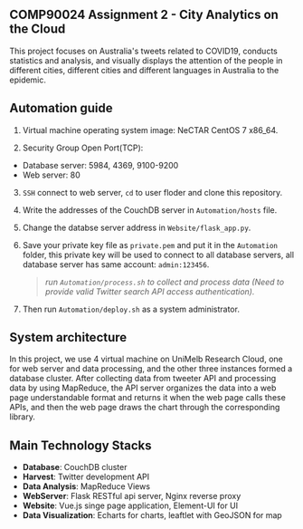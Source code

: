 ## COMP90024 Assignment 2 - City Analytics on	the	Cloud

This project focuses on Australia's tweets related to COVID19, conducts statistics and analysis, and visually displays the attention of the people in different cities, different cities and different languages in Australia to the epidemic.

## Automation guide

1. Virtual machine operating system image: NeCTAR CentOS 7 x86_64.

2. Security Group Open Port(TCP):
- Database server: 5984, 4369, 9100-9200
- Web server: 80

3. `SSH` connect to web server, `cd` to user floder and clone this repository.

4. Write the addresses of the CouchDB server in `Automation/hosts` file.

5. Change the databse server address in `Website/flask_app.py`.

6. Save your private key file as `private.pem` and put it in the `Automation` folder, this private key will be used to connect to all database servers, all database server has same account: `admin:123456`.

    > *run `Automation/process.sh` to collect and process data (Need to provide valid Twitter search API access authentication).*

7. Then run `Automation/deploy.sh` as a system administrator.

## System architecture
In this project, we use 4 virtual machine on UniMelb Research Cloud, one for web server and data processing, and the other three instances formed a database cluster. After collecting data from tweeter API and processing data by using MapReduce, the API server organizes the data into a web page understandable format and returns it when the web page calls these APIs, and then the web page draws the chart through the corresponding library.

## Main Technology Stacks
- **Database**: CouchDB cluster
- **Harvest**: Twitter development API
- **Data Analysis**: MapReduce Views
- **WebServer**: Flask RESTful api server, Nginx reverse proxy
- **Website**: Vue.js singe page application, Element-UI for UI
- **Data Visualization**: Echarts for charts, leaftlet with GeoJSON for map